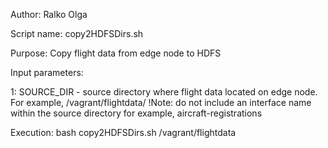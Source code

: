 Author: Ralko Olga

Script name: copy2HDFSDirs.sh

Purpose: Copy flight data from edge node to HDFS

Input parameters:

1: SOURCE_DIR - source directory where flight data located on edge node. 
For example, /vagrant/flightdata/
!Note: do not include an interface name within the source directory for example, aircraft-registrations

Execution:  bash copy2HDFSDirs.sh /vagrant/flightdata 
